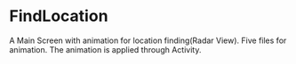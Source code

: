 # FindLocation
A Main Screen with animation for location finding(Radar View).
Five files for animation. The animation is applied through Activity.
